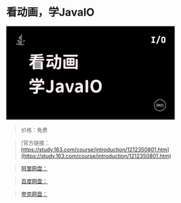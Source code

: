 # 看动画，学JavaIO

![img](../../../assets/study163/free/82110ddb91364d27975b77de6e1da92a.jpg)

> 价格：免费

> [官方链接：https://study.163.com/course/introduction/1212350801.htm](https://study.163.com/course/introduction/1212350801.htm)

> [阿里网盘：]()

> [百度网盘：]()

> [夸克网盘：]()
